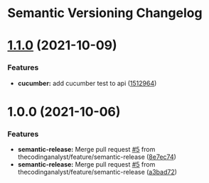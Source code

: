 # Semantic Versioning Changelog

# [1.1.0](https://github.com/thecodinganalyst/HevlarStarter/compare/v1.0.0...v1.1.0) (2021-10-09)


### Features

* **cucumber:** add cucumber test to api ([1512964](https://github.com/thecodinganalyst/HevlarStarter/commit/15129646809d1d8b579b7c4a79a6a0ec5150746b))

# 1.0.0 (2021-10-06)


### Features

* **semantic-release:** Merge pull request [#5](https://github.com/thecodinganalyst/HevlarStarter/issues/5) from thecodinganalyst/feature/semantic-release ([8e7ec74](https://github.com/thecodinganalyst/HevlarStarter/commit/8e7ec74fb9ce7af32b5556da96c4ee04b45f4df5))
* **semantic-release:** Merge pull request [#5](https://github.com/thecodinganalyst/HevlarStarter/issues/5) from thecodinganalyst/feature/semantic-release ([a3bad72](https://github.com/thecodinganalyst/HevlarStarter/commit/a3bad72c808cf1369315e41dbdc3843ec9a92331))
